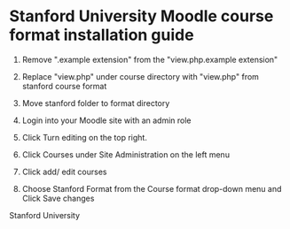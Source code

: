 Stanford University
Moodle course format installation guide
=============

1. Remove ".example extension" from the  "view.php.example extension"

2. Replace "view.php" under course directory with "view.php" from stanford course format

3. Move stanford folder to format directory

4. Login into your Moodle site with an admin role

5.  Click Turn editing on the top right.

6. Click Courses under Site Administration on the left menu

7. Click add/ edit courses

8. Choose Stanford Format from the Course format drop-down menu and Click Save changes

Stanford University
